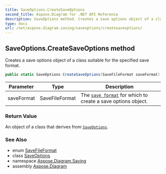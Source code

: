 ```yaml
---
title: SaveOptions.CreateSaveOptions
second_title: Aspose.Diagram for .NET API Reference
description: SaveOptions method. Creates a save options object of a class suitable for the specified save format
type: docs
url: /net/aspose.diagram.saving/saveoptions/createsaveoptions/
---
```

## SaveOptions.CreateSaveOptions method

Creates a save options object of a class suitable for the specified save format.

```csharp
public static SaveOptions CreateSaveOptions(SaveFileFormat saveFormat)
```

| Parameter | Type | Description |
| --- | --- | --- |
| saveFormat | SaveFileFormat | The [`save format`](../../../aspose.diagram/savefileformat/) for which to create a save options object. |

### Return Value

An object of a class that derives from [`SaveOptions`](../).

### See Also

* enum [SaveFileFormat](../../../aspose.diagram/savefileformat/)
* class [SaveOptions](../)
* namespace [Aspose.Diagram.Saving](../../saveoptions/)
* assembly [Aspose.Diagram](../../../)


